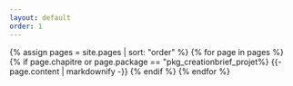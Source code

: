 ```yaml
---
layout: default
order: 1
---
```



{% assign pages = site.pages | sort: "order" %}
{% for page in pages %}
  {% if page.chapitre or page.package == "pkg_creationbrief_projet%}
    {{- page.content | markdownify -}}
  {% endif %}
{% endfor %}
